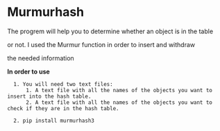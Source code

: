 # Murmurhash

  The progrem will help you to determine whether an object is in the table

  or not. I used the Murmur function in order to insert and withdraw

  the needed information

  **In order to use**
  
      1. You will need two text files:
          1. A text file with all the names of the objects you want to insert into the hash table.
          2. A text file with all the names of the objects you want to check if they are in the hash table.

      2. pip install murmurhash3
